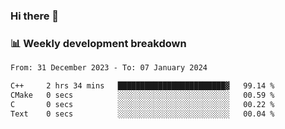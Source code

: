 ### Hi there 👋

### 📊 Weekly development breakdown
<!--START_SECTION:waka-->

```txt
From: 31 December 2023 - To: 07 January 2024

C++     2 hrs 34 mins   ████████████████████████▓   99.14 %
CMake   0 secs          ░░░░░░░░░░░░░░░░░░░░░░░░░   00.59 %
C       0 secs          ░░░░░░░░░░░░░░░░░░░░░░░░░   00.22 %
Text    0 secs          ░░░░░░░░░░░░░░░░░░░░░░░░░   00.04 %
```

<!--END_SECTION:waka-->
